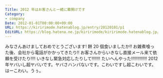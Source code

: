 ```yaml
---
Title: 2012 年はお客さんと一緒に幕開けです
Category:
- company
Date: 2012-01-01T00:00:00+09:00
URL: https://kiririmode.hatenablog.jp/entry/20120101/p1
EditURL: https://blog.hatena.ne.jp/kiririmode/kiririmode.hatenablog.jp/atom/entry/8454420450078210692
---
```



みなさんあけましておめでとうございます! 餅 20 個食いましたか!!
お雑煮喰った後、会社から電話がかかってきたり!! お客さんからいきなし直接メール来て依頼を受けたり!!!! いきなし緊急対応したりして!!!!!!! たいへんやった!!!!!!!!!!!!! 
2012 年ヤバいし超ヤバいです。ヤバさハンパないです。こわいですし超こわいです。はーこわい。うぅ。
